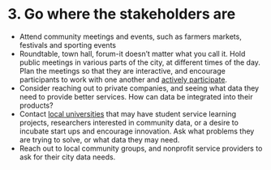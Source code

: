
# 3. Go where the stakeholders are

* Attend community meetings and events, such as farmers markets, festivals and sporting events
* Roundtable, town hall, forum-it doesn’t matter what you call it. Hold public meetings in various parts of the city, at different times of the day. Plan the meetings so that they are interactive, and encourage participants to work with one another and [actively participate](http://www.austintexas.gov/department/community-participation).
* Consider reaching out to private companies, and seeing what data they need to provide better services. How can data be integrated into their products?
* Contact [local universities](http://innovation.unt.edu/) that may have student service learning projects, researchers interested in community data, or a desire to incubate start ups and encourage innovation. Ask what problems they are trying to solve, or what data they may need.
* Reach out to local community groups, and nonprofit service providers to ask for their city data needs.
